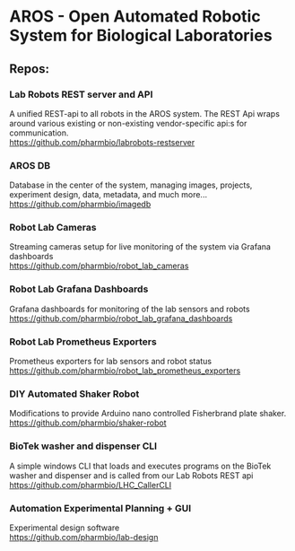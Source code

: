 # AROS - Open Automated Robotic System for Biological Laboratories


## Repos:


### Lab Robots REST server and API
A unified REST-api to all robots in the AROS system. The REST Api wraps around various existing or non-existing vendor-specific api:s for communication.
<br>
https://github.com/pharmbio/labrobots-restserver

### AROS DB
Database in the center of the system, managing images, projects, experiment design, data, metadata, and much more...
<br>
https://github.com/pharmbio/imagedb

### Robot Lab Cameras
Streaming cameras setup for live monitoring of the system via Grafana dashboards
<br>
https://github.com/pharmbio/robot_lab_cameras

### Robot Lab Grafana Dashboards
Grafana dashboards for monitoring of the lab sensors and robots 
<br>
https://github.com/pharmbio/robot_lab_grafana_dashboards

### Robot Lab Prometheus Exporters
Prometheus exporters for lab sensors and robot status
<br>
https://github.com/pharmbio/robot_lab_prometheus_exporters

### DIY Automated Shaker Robot
Modifications to provide Arduino nano controlled Fisherbrand plate shaker.
<br>
https://github.com/pharmbio/shaker-robot

### BioTek washer and dispenser CLI
A simple windows CLI that loads and executes programs on the BioTek washer and dispenser and is called from our Lab Robots REST api
<br>
https://github.com/pharmbio/LHC_CallerCLI

### Automation Experimental Planning + GUI
Experimental design software
<br>
https://github.com/pharmbio/lab-design
